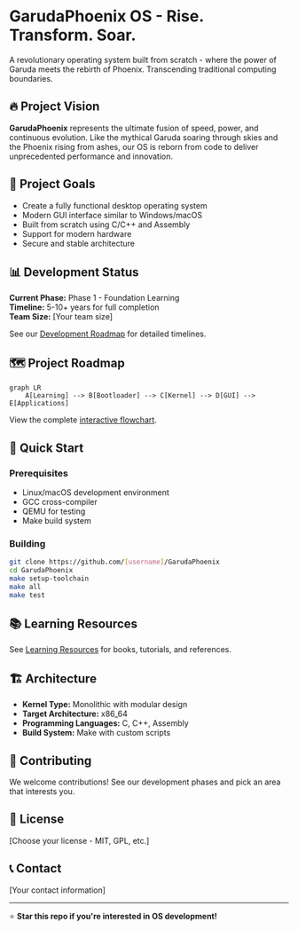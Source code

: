 # GarudaPhoenix OS - Rise. Transform. Soar.

A revolutionary operating system built from scratch - where the power of Garuda meets the rebirth of Phoenix. Transcending traditional computing boundaries.

## 🔥 Project Vision

**GarudaPhoenix** represents the ultimate fusion of speed, power, and continuous evolution. Like the mythical Garuda soaring through skies and the Phoenix rising from ashes, our OS is reborn from code to deliver unprecedented performance and innovation.

## 🎯 Project Goals

- Create a fully functional desktop operating system
- Modern GUI interface similar to Windows/macOS
- Built from scratch using C/C++ and Assembly
- Support for modern hardware
- Secure and stable architecture

## 📊 Development Status

**Current Phase:** Phase 1 - Foundation Learning  
**Timeline:** 5-10+ years for full completion  
**Team Size:** [Your team size]

See our [Development Roadmap](docs/development-roadmap.md) for detailed timelines.

## 🗺️ Project Roadmap

```mermaid
graph LR
    A[Learning] --> B[Bootloader] --> C[Kernel] --> D[GUI] --> E[Applications]
```

View the complete [interactive flowchart](docs/flowchart.mermaid).

## 🚀 Quick Start

### Prerequisites
- Linux/macOS development environment
- GCC cross-compiler
- QEMU for testing
- Make build system

### Building
```bash
git clone https://github.com/[username]/GarudaPhoenix
cd GarudaPhoenix
make setup-toolchain
make all
make test
```

## 📚 Learning Resources

See [Learning Resources](docs/learning-resources.md) for books, tutorials, and references.

## 🏗️ Architecture

- **Kernel Type:** Monolithic with modular design
- **Target Architecture:** x86_64
- **Programming Languages:** C, C++, Assembly
- **Build System:** Make with custom scripts

## 🤝 Contributing

We welcome contributions! See our development phases and pick an area that interests you.

## 📄 License

[Choose your license - MIT, GPL, etc.]

## 📞 Contact

[Your contact information]

---
⭐ **Star this repo if you're interested in OS development!**
